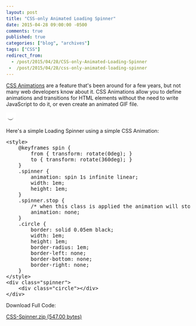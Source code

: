 ```yaml
---
layout: post
title: "CSS-only Animated Loading Spinner"
date: 2015-04-28 09:00:00 -0500
comments: true
published: true
categories: ["blog", "archives"]
tags: ["CSS"]
redirect_from: 
  - /post/2015/04/28/CSS-only-Animated-Loading-Spinner
 -  /post/2015/04/28/css-only-animated-loading-spinner
---
```

<!-- more -->
<p><a href="http://www.w3schools.com/css/css3_animations.asp" target="_blank">CSS Animations</a> are a feature that's been around for a few years, but not many web developers know about it. CSS Animations allow you to define animations and transitions for HTML elements without the need to write JavaScript to do it, or even create an animated GIF file.</p>
<p><img src="/images/posts/2015/04/CSS-Spinner.gif" alt="" /></p>
<p>Here's a simple Loading Spinner using a simple CSS Animation:</p>
<pre class="brush: c-sharp; first-line: 1; tab-size: 4; toolbar: false; ">&lt;style&gt;
    @keyframes spin {
        from { transform: rotate(0deg); }
        to { transform: rotate(360deg); }
    }
    .spinner {
        animation: spin 1s infinite linear;
        width: 1em;
        height: 1em;
    }
    .spinner.stop {
        /* when this class is applied the animation will stop */
        animation: none;
    }
    .circle {
        border: solid 0.05em black;
        width: 1em;
        height: 1em;
        border-radius: 1em;
        border-left: none;
        border-bottom: none;
        border-right: none;
    }
&lt;/style&gt;
&lt;div class="spinner"&gt;
    &lt;div class="circle"&gt;&lt;/div&gt;
&lt;/div&gt;</pre>
<p>Download Full Code:</p>
<p><a href="/FILES/2015/04/CSS-Spinner.zip.axdx">CSS-Spinner.zip (547.00 bytes)</a></p>
